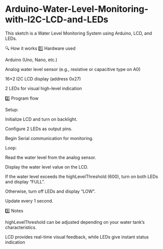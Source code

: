 # Arduino-Water-Level-Monitoring-with-I2C-LCD-and-LEDs
This sketch is a Water Level Monitoring System using Arduino, LCD, and LEDs.

🔍 How it works
1️⃣ Hardware used

Arduino (Uno, Nano, etc.)

Analog water level sensor (e.g., resistive or capacitive type on A0)

16×2 I2C LCD display (address 0x27)

2 LEDs for visual high-level indication

2️⃣ Program flow

Setup:

Initialize LCD and turn on backlight.

Configure 2 LEDs as output pins.

Begin Serial communication for monitoring.

Loop:

Read the water level from the analog sensor.

Display the water level value on the LCD.

If the water level exceeds the highLevelThreshold (600), turn on both LEDs and display “FULL”.

Otherwise, turn off LEDs and display “LOW”.

Update every 1 second.

3️⃣ Notes

highLevelThreshold can be adjusted depending on your water tank’s characteristics.

LCD provides real-time visual feedback, while LEDs give instant status indication
